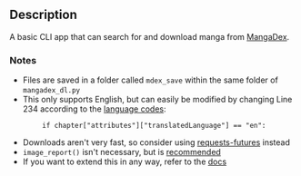 ## Description
A basic CLI app that can search for and download manga from [MangaDex](https://mangadex.org).

### Notes
- Files are saved in a folder called ```mdex_save``` within the same folder of ```mangadex_dl.py```
- This only supports English, but can easily be modified by changing Line 234 according to the [language codes](https://api.mangadex.org/docs/3-enumerations/#:~:text=language,localization):
```
        if chapter["attributes"]["translatedLanguage"] == "en":
```
- Downloads aren't very fast, so consider using [requests-futures](https://github.com/ross/requests-futures) instead
- ```image_report()``` isn't necessary, but is [recommended](https://api.mangadex.org/docs/04-chapter/retrieving-chapter/#:~:text=report,images.)
- If you want to extend this in any way, refer to the [docs](https://api.mangadex.org/docs)
